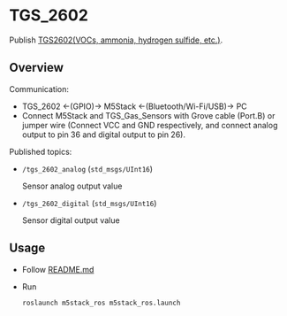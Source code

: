 # TGS_2602

Publish [TGS2602(VOCs, ammonia, hydrogen sulfide, etc.)](https://www.figaro.co.jp/product/entry/tgs2602.html).

## Overview

Communication:

- TGS_2602 <-(GPIO)-> M5Stack <-(Bluetooth/Wi-Fi/USB)-> PC
- Connect M5Stack and TGS_Gas_Sensors with Grove cable (Port.B) or jumper wire (Connect VCC and GND respectively, and connect analog output to pin 36 and digital output to pin 26).

Published topics:

- `/tgs_2602_analog` (`std_msgs/UInt16`)

  Sensor analog output value

- `/tgs_2602_digital` (`std_msgs/UInt16`)

  Sensor digital output value

## Usage

- Follow [README.md](https://github.com/jsk-ros-pkg/jsk_3rdparty/tree/master/m5stack_ros)

- Run

  ```bash
  roslaunch m5stack_ros m5stack_ros.launch
  ```
